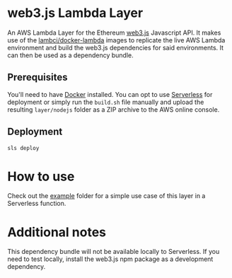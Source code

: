 # web3.js Lambda Layer

An AWS Lambda Layer for the Ethereum [web3.js](https://github.com/ethereum/web3.js) Javascript API. It makes use of the [lambci/docker-lambda](https://github.com/lambci/docker-lambda) images to replicate the live AWS Lambda environment and build the web3.js dependencies for said environments. It can then be used as a dependency bundle.

## Prerequisites

You'll need to have [Docker](https://www.docker.com/) installed. You can opt to use [Serverless](https://serverless.com) for deployment or simply run the `build.sh` file manually and upload the resulting `layer/nodejs` folder as a ZIP archive to the AWS online console.

## Deployment

```bash
sls deploy
```

# How to use

Check out the [example](example) folder for a simple use case of this layer in a Serverless function.

# Additional notes

This dependency bundle will not be available locally to Serverless. If you need to test locally, install the web3.js npm package as a development dependency.
